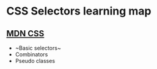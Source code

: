 # CSS Selectors learning map
## [MDN CSS](https://developer.mozilla.org/en-US/docs/Web/CSS)
* ~Basic selectors~
* Combinators
* Pseudo classes
